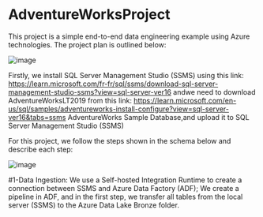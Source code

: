 ﻿# AdventureWorksProject

This project is a simple end-to-end data engineering example using Azure technologies. The project plan is outlined below:

![image](https://github.com/user-attachments/assets/59ed6ad1-9709-45bf-b834-5ae9e506af3d)

Firstly, we install SQL Server Management Studio (SSMS) using this link: https://learn.microsoft.com/fr-fr/sql/ssms/download-sql-server-management-studio-ssms?view=sql-server-ver16 andwe need to download AdventureWorksLT2019 from this link: https://learn.microsoft.com/en-us/sql/samples/adventureworks-install-configure?view=sql-server-ver16&tabs=ssms  AdventureWorks Sample Database,and upload it to SQL Server Management Studio (SSMS)

For this project, we follow the steps shown in the schema below and describe each step:

![image](https://github.com/user-attachments/assets/34af2982-af23-4107-a26d-51e5cfc0b81a)

#1-Data Ingestion:
We use a Self-hosted Integration Runtime to create a connection between SSMS and Azure Data Factory (ADF);
We create a pipeline in ADF, and in the first step, we transfer all tables from the local server (SSMS) to the Azure Data Lake Bronze folder.


